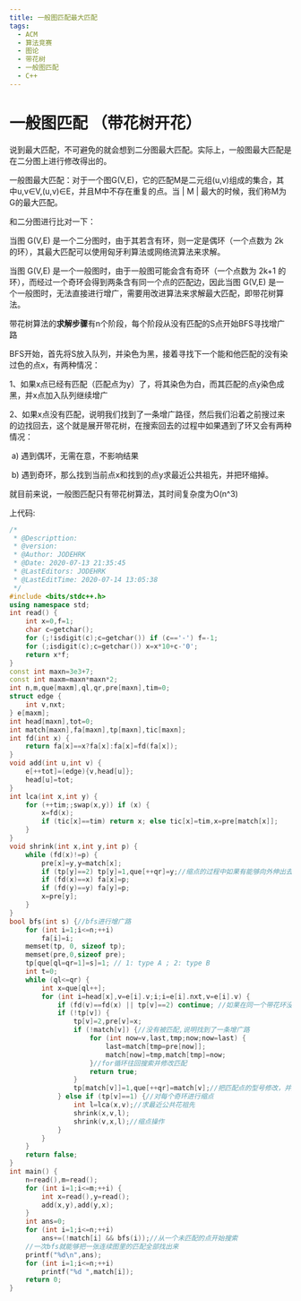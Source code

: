 ```yaml
---
title: 一般图匹配最大匹配
tags:
  - ACM
  - 算法竞赛  
  - 图论
  - 带花树  
  - 一般图匹配
  - C++
---
```


# 一般图匹配 （带花树开花）

说到最大匹配，不可避免的就会想到二分图最大匹配。实际上，一般图最大匹配是在二分图上进行修改得出的。

一般图最大匹配：对于一个图G(V,E)，它的匹配M是二元组(u,v)组成的集合，其中u,v∈V,(u,v)∈E，并且M中不存在重复的点。当 | M | 最大的时候，我们称M为G的最大匹配。

和二分图进行比对一下：

当图 G(V,E) 是一个二分图时，由于其若含有环，则一定是偶环（一个点数为 2k 的环），其最大匹配可以使用匈牙利算法或网络流算法来求解。

当图 G(V,E) 是一个一般图时，由于一般图可能会含有奇环（一个点数为 2k+1 的环），而经过一个奇环会得到两条含有同一个点的匹配边，因此当图 G(V,E) 是一个一般图时，无法直接进行增广，需要用改进算法来求解最大匹配，即带花树算法。

带花树算法的**求解步骤**有n个阶段，每个阶段从没有匹配的S点开始BFS寻找增广路

BFS开始，首先将S放入队列，并染色为黑，接着寻找下一个能和他匹配的没有染过色的点x，有两种情况：

​		1、如果x点已经有匹配（匹配点为y）了，将其染色为白，而其匹配的点y染色成黑，并x点加入队列继续增广

​		2、如果x点没有匹配，说明我们找到了一条增广路径，然后我们沿着之前搜过来的边找回去，这个就是展开带花树，在搜索回去的过程中如果遇到了环又会有两种情况：

​				a)	遇到偶环，无需在意，不影响结果

​				b)	遇到奇环，那么找到当前点x和找到的点y求最近公共祖先，并把环缩掉。

就目前来说，一般图匹配只有带花树算法，其时间复杂度为O(n^3)

上代码:

```c++
/*
 * @Descripttion: 
 * @version: 
 * @Author: JODEHRK
 * @Date: 2020-07-13 21:35:45
 * @LastEditors: JODEHRK
 * @LastEditTime: 2020-07-14 13:05:38
 */ 
#include <bits/stdc++.h>
using namespace std;
int read() {
	int x=0,f=1;
	char c=getchar();
	for (;!isdigit(c);c=getchar()) if (c=='-') f=-1;
	for (;isdigit(c);c=getchar()) x=x*10+c-'0';
	return x*f;
}
const int maxn=3e3+7;
const int maxm=maxn*maxn*2;
int n,m,que[maxm],ql,qr,pre[maxn],tim=0;
struct edge {
	int v,nxt;
} e[maxm];
int head[maxn],tot=0;
int match[maxn],fa[maxn],tp[maxn],tic[maxn];
int fd(int x) {
	return fa[x]==x?fa[x]:fa[x]=fd(fa[x]);
}
void add(int u,int v) {
	e[++tot]=(edge){v,head[u]};
	head[u]=tot;
}
int lca(int x,int y) {
	for (++tim;;swap(x,y)) if (x) {
		x=fd(x);
		if (tic[x]==tim) return x; else tic[x]=tim,x=pre[match[x]];
	}
}
void shrink(int x,int y,int p) {
	while (fd(x)!=p) {
		pre[x]=y,y=match[x];
		if (tp[y]==2) tp[y]=1,que[++qr]=y;//缩点的过程中如果有能够向外伸出去的点，将其标记为型号1，并把它加入队列
		if (fd(x)==x) fa[x]=p;
		if (fd(y)==y) fa[y]=p;
		x=pre[y];
	}
}
bool bfs(int s) {//bfs进行增广路
	for (int i=1;i<=n;++i) 
        fa[i]=i;
	memset(tp, 0, sizeof tp);
	memset(pre,0,sizeof pre);
	tp[que[ql=qr=1]=s]=1; // 1: type A ; 2: type B
	int t=0;
	while (ql<=qr) {
		int x=que[ql++];
		for (int i=head[x],v=e[i].v;i;i=e[i].nxt,v=e[i].v) {
			if (fd(v)==fd(x) || tp[v]==2) continue; //如果在同一个带花环没必要搜索或者型号为2的时候，之前的点必定搜过了
			if (!tp[v]) {
				tp[v]=2,pre[v]=x;
				if (!match[v]) {//没有被匹配,说明找到了一条增广路
					for (int now=v,last,tmp;now;now=last) {
						last=match[tmp=pre[now]];
						match[now]=tmp,match[tmp]=now;
					}//for循环往回搜索并修改匹配
					return true;
				} 
				tp[match[v]]=1,que[++qr]=match[v];//把匹配点的型号修改，并加入队列
			} else if (tp[v]==1) {//对每个奇环进行缩点
				int l=lca(x,v);//求最近公共花祖先
				shrink(x,v,l);
				shrink(v,x,l);//缩点操作
			}
		}
	}	
	return false;
}
int main() {
	n=read(),m=read();
	for (int i=1;i<=m;++i) {
		int x=read(),y=read();
		add(x,y),add(y,x);
	}
	int ans=0;
	for (int i=1;i<=n;++i)
        ans+=(!match[i] && bfs(i));//从一个未匹配的点开始搜索
	//一次bfs就能够把一张连续图里的匹配全部找出来
	printf("%d\n",ans);
	for (int i=1;i<=n;++i)
        printf("%d ",match[i]);
	return 0;
}
```

